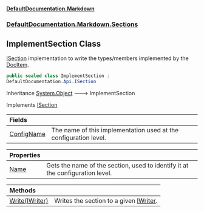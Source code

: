 #### [DefaultDocumentation.Markdown](index.md 'index')
### [DefaultDocumentation.Markdown.Sections](index.md#DefaultDocumentation.Markdown.Sections 'DefaultDocumentation.Markdown.Sections')

## ImplementSection Class

[ISection](https://github.com/Doraku/DefaultDocumentation/blob/master/documentation/api/ISection.md 'DefaultDocumentation.Api.ISection') implementation to write the types/members implemented by the [DocItem](https://github.com/Doraku/DefaultDocumentation/blob/master/documentation/api/DocItem.md 'DefaultDocumentation.Models.DocItem').

```csharp
public sealed class ImplementSection :
DefaultDocumentation.Api.ISection
```

Inheritance [System.Object](https://docs.microsoft.com/en-us/dotnet/api/System.Object 'System.Object') &#129106; ImplementSection

Implements [ISection](https://github.com/Doraku/DefaultDocumentation/blob/master/documentation/api/ISection.md 'DefaultDocumentation.Api.ISection')

| Fields | |
| :--- | :--- |
| [ConfigName](ImplementSection.ConfigName.md 'DefaultDocumentation.Markdown.Sections.ImplementSection.ConfigName') | The name of this implementation used at the configuration level. |

| Properties | |
| :--- | :--- |
| [Name](ImplementSection.Name.md 'DefaultDocumentation.Markdown.Sections.ImplementSection.Name') | Gets the name of the section, used to identify it at the configuration level. |

| Methods | |
| :--- | :--- |
| [Write(IWriter)](ImplementSection.Write(IWriter).md 'DefaultDocumentation.Markdown.Sections.ImplementSection.Write(DefaultDocumentation.Api.IWriter)') | Writes the section to a given [IWriter](https://github.com/Doraku/DefaultDocumentation/blob/master/documentation/api/IWriter.md 'DefaultDocumentation.Api.IWriter'). |
